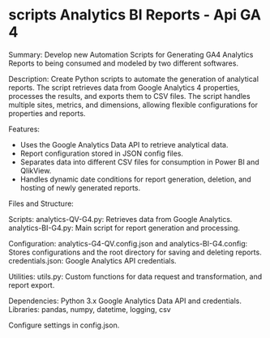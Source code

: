 # scripts Analytics BI Reports - Api GA 4 

Summary:
Develop new Automation Scripts for Generating GA4 Analytics Reports to being consumed and modeled by two different softwares.

Description:
Create Python scripts to automate the generation of analytical reports. The script retrieves data from Google Analytics 4 properties, processes the results, and exports them to CSV files. The script handles multiple sites, metrics, and dimensions, allowing flexible configurations for properties and reports.

Features:
- Uses the Google Analytics Data API to retrieve analytical data.
- Report configuration stored in JSON config files.
- Separates data into different CSV files for consumption in Power BI and QlikView.
- Handles dynamic date conditions for report generation, deletion, and hosting of newly generated reports.

Files and Structure:

Scripts:
analytics-QV-G4.py: Retrieves data from Google Analytics.
analytics-BI-G4.py: Main script for report generation and processing.

Configuration:
analytics-G4-QV.config.json and analytics-BI-G4.config: Stores configurations and the root directory for saving and deleting reports.
credentials.json: Google Analytics API credentials.

Utilities:
utils.py: Custom functions for data request and transformation, and report export.

Dependencies:
Python 3.x
Google Analytics Data API and credentials.
Libraries: pandas, numpy, datetime, logging, csv

Configure settings in config.json.